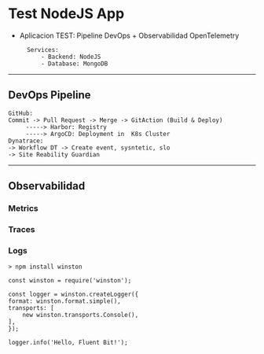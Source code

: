 # Test NodeJS App

- Aplicacion TEST: Pipeline DevOps + Observabilidad OpenTelemetry

        Services: 
            - Backend: NodeJS
            - Database: MongoDB
---
## DevOps Pipeline
    GitHub: 
    Commit -> Pull Request -> Merge -> GitAction (Build & Deploy) 
         -----> Harbor: Registry
         -----> ArgoCD: Deployment in  K8s Cluster
    Dynatrace:
    -> Workflow DT -> Create event, sysntetic, slo
    -> Site Reability Guardian
---
## Observabilidad

### Metrics
### Traces
### Logs
    > npm install winston

    const winston = require('winston');

    const logger = winston.createLogger({
    format: winston.format.simple(),
    transports: [
        new winston.transports.Console(),
    ],
    });

    logger.info('Hello, Fluent Bit!');
